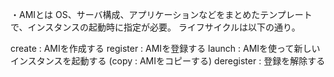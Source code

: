 ・AMIとは
OS、サーバ構成、アプリケーションなどをまとめたテンプレートで、インスタンスの起動時に指定が必要。
ライフサイクルは以下の通り。

create : AMIを作成する
register : AMIを登録する
launch : AMIを使って新しいインスタンスを起動する
(copy : AMIをコピーする)
deregister : 登録を解除する
